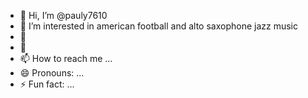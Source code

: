 - 👋 Hi, I’m @pauly7610
- 👀 I’m interested in american football and alto saxophone jazz music
- 🌱 
- 💞️ 
- 📫 How to reach me ...
- 😄 Pronouns: ...
- ⚡ Fun fact: ...

<!---
pauly7610/pauly7610 is a ✨ special ✨ repository because its `README.md` (this file) appears on your GitHub profile.
You can click the Preview link to take a look at your changes.
--->
